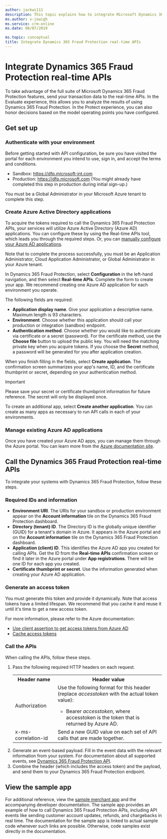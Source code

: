 ```yaml
---
author: jackwi111
description: This topic explains how to integrate Microsoft Dynamics 365 Fraud Protection real-time APIs.
ms.author: v-jowigh
ms.service: crm-online
ms.date: 08/07/2019

ms.topic: conceptual
title: Integrate Dynamics 365 Fraud Protection real-time APIs
---
```


# Integrate Dynamics 365 Fraud Protection real-time APIs

To take advantage of the full suite of Microsoft Dynamics 365 Fraud Protection features, send your transaction data to the real-time APIs. In the Evaluate experience, this allows you to analyze the results of using Dynamics 365 Fraud Protection. In the Protect experience, you can also honor decisions based on the model operating points you have configured.

## Get set up

### Authenticate with your environment
Before getting started with API configuration, be sure you have visited the portal for each environment you intend to use, sign in, and accept the terms and conditions.
- Sandbox: https://dfp.microsoft-int.com 
- Production: https://dfp.microsoft.com (You might already have completed this step in production during initial sign-up.)

You must be a Global Administrator in your Microsoft Azure tenant to complete this step.

### Create Azure Active Directory applications
To acquire the tokens required to call the Dynamics 365 Fraud Protection APIs, your services will utilize Azure Active Directory (Azure AD) applications. You can configure these by using the Real-time APIs tool, which leads you through the required steps. Or, you can [manually configure your Azure AD applications](azure-apps-portal-powershell.md). 

Note that to complete the process successfully, you must be an Application Administrator, Cloud Application Administrator, or Global Administrator in your Azure tenant.

In Dynamics 365 Fraud Protection, select **Configuration** in the left-hand navigation, and then select **Real-time APIs**. Complete the form to create your app. We recommend creating one Azure AD application for each environment you operate. 

The following fields are required: 
- **Application display name**. Give your application a descriptive name. Maximum length is 93 characters. 
- **Environment**. Choose whether this application should call your production or integration (sandbox) endpoint. 
- **Authentication method**. Choose whether you would like to authenticate via certificate or a secret (password). For the certificate method, use the **Choose file** button to upload the public key. You will need the matching private key when you acquire tokens. If you choose the **Secret** method, a password will be generated for you after application creation. 

When you finish filling in the fields, select **Create application**. The confirmation screen summarizes your app's name, ID, and the certificate thumbprint or secret, depending on your authentication method. 

> [!IMPORTANT]
> Please save your secret or certificate thumbprint information for future reference. The secret will only be displayed once.

To create an additional app, select **Create another application**. You can create as many apps as necessary to run API calls in each of your environments. 

### Manage existing Azure AD applications 
Once you have created your Azure AD apps, you can manage them through the Azure portal. You can learn more from the [Azure documentation site](https://docs.microsoft.com/azure/azure-portal/). 

## Call the Dynamics 365 Fraud Protection real-time APIs 
To integrate your systems with Dynamics 365 Fraud Protection, follow these steps. 

### Required IDs and information
- **Environment URI**. The URIs for your sandbox or production environment appear on the **Account information** tile on the Dynamics 365 Fraud Protection dashboard.
- **Directory (tenant) ID**. The Directory ID is the globally unique identifier (GUID) for a tenant's domain in Azure. It appears in the Azure portal and on the **Account information** tile on the Dynamics 365 Fraud Protection dashboard. 
- **Application (client) ID**. This identifies the Azure AD app you created for calling APIs. Get the ID from the **Real-time APIs** confirmation screen or find it later in the Azure portal under **App registrations**. There will be one ID for each app you created.
- **Certificate thumbprint or secret**. Use the information generated when creating your Azure AD application.

### Generate an access token
You must generate this token and provide it dynamically. Note that access tokens have a limited lifespan. We recommend that you cache it and reuse it until it's time to get a new access token. 

For more information, please refer to the Azure documentation: 
- [Use client assertion to get access tokens from Azure AD](https://docs.microsoft.com/azure/architecture/multitenant-identity/client-assertion)
- [Cache access tokens](https://docs.microsoft.com/en-us/azure/architecture/multitenant-identity/token-cache)

### Call the APIs
When calling the APIs, follow these steps.

<ol>
 <li> 
    Pass the following required HTTP headers on each request. 
    <table> 
    <tr> 
    <th>Header name</th> 
    <th>Header value</th> 
    </tr> 
    <tr> 
    <td>Authorization</td> 
    <td>
    Use the following format for this header (replace <i>accesstoken</i> with the actual token value):<br /> 
        <ul><li> Bearer <i>accesstoken</i>, where accesstoken is the token that is returned by Azure AD.</li></ul> 
    </td> 
    </tr> 
    <tr> 
    <td>x-ms-correlation-id</td> 
    <td>Send a new GUID value on each set of API calls that are made together.</td> 
    </tr> 
    </table> 
    </li> 
   <li>Generate an event-based payload. Fill in the event data with the relevant information from your system. For documentation about all supported events, see <a href="https://go.microsoft.com/fwlink/?linkid=2084942">Dynamics 365 Fraud Protection API</a>. 
    </li> 
   <li>Combine the header (which includes the access token) and the payload, and send them to your Dynamics 365 Fraud Protection endpoint.</li>
</ol>


## View the sample app 
For additional reference, view the [sample merchant app](https://go.microsoft.com/fwlink/?linkid=2085137) and the accompanying developer documentation. The sample app provides an example of how to call Dynamics 365 Fraud Protection APIs, including API events like sending customer account updates, refunds, and chargebacks in real time. The documentation for the sample app is linked to actual sample code whenever such links are possible. Otherwise, code samples exist directly in the documentation. 
